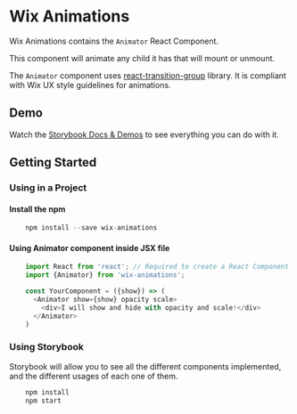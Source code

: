 # Wix Animations

Wix Animations contains the `Animator` React Component. 

This component will animate any child it has that will mount or unmount.

The `Animator` component uses [react-transition-group](https://github.com/reactjs/react-transition-group) library. It is compliant with Wix UX style guidelines for animations. 

## Demo
Watch the [Storybook Docs & Demos](https://wix.github.io/wix-animations) to see everything you can do with it.

## Getting Started
### Using in a Project
#### Install the npm
```javascript
    npm install --save wix-animations
```

#### Using Animator component inside JSX file
```javascript
    import React from 'react'; // Required to create a React Component
    import {Animator} from 'wix-animations';

    const YourComponent = ({show}) => (
      <Animator show={show} opacity scale>
        <div>I will show and hide with opacity and scale!</div>
      </Animator>
    )
```

### Using Storybook
Storybook will allow you to see all the different components implemented, and the different usages of each one of them.
```javascript
    npm install
    npm start
```